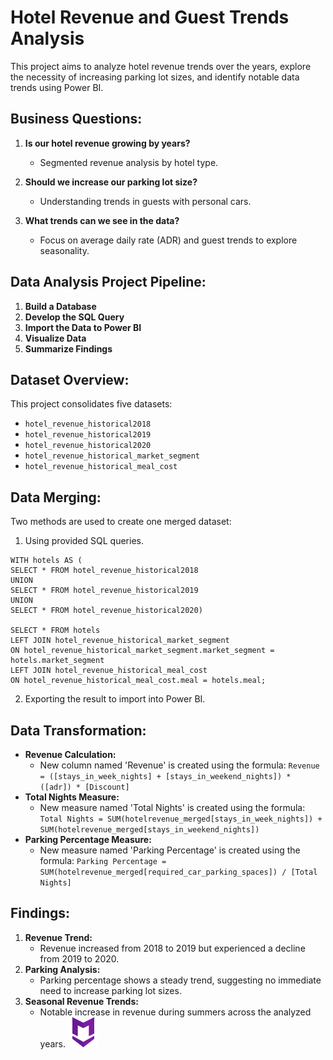 # Hotel Revenue and Guest Trends Analysis

This project aims to analyze hotel revenue trends over the years, explore the necessity of increasing parking lot sizes, and identify notable data trends using Power BI.

## Business Questions:

1. **Is our hotel revenue growing by years?**
   - Segmented revenue analysis by hotel type.
  
2. **Should we increase our parking lot size?**
   - Understanding trends in guests with personal cars.

3. **What trends can we see in the data?**
   - Focus on average daily rate (ADR) and guest trends to explore seasonality.

## Data Analysis Project Pipeline:

1. **Build a Database**
2. **Develop the SQL Query**
3. **Import the Data to Power BI**
4. **Visualize Data**
5. **Summarize Findings**

## Dataset Overview:

This project consolidates five datasets:
- `hotel_revenue_historical2018`
- `hotel_revenue_historical2019`
- `hotel_revenue_historical2020`
- `hotel_revenue_historical_market_segment`
- `hotel_revenue_historical_meal_cost`

## Data Merging:

Two methods are used to create one merged dataset:
1. Using provided SQL queries.

```My SQL Workbench
WITH hotels AS (
SELECT * FROM hotel_revenue_historical2018
UNION
SELECT * FROM hotel_revenue_historical2019
UNION
SELECT * FROM hotel_revenue_historical2020)

SELECT * FROM hotels
LEFT JOIN hotel_revenue_historical_market_segment
ON hotel_revenue_historical_market_segment.market_segment = hotels.market_segment
LEFT JOIN hotel_revenue_historical_meal_cost
ON hotel_revenue_historical_meal_cost.meal = hotels.meal;
```
2. Exporting the result to import into Power BI.


## Data Transformation:

- **Revenue Calculation:**
  - New column named 'Revenue' is created using the formula:
    `Revenue = ([stays_in_week_nights] + [stays_in_weekend_nights]) * ([adr]) * [Discount]`
- **Total Nights Measure:**
  - New measure named 'Total Nights' is created using the formula:
    `Total Nights = SUM(hotelrevenue_merged[stays_in_week_nights]) + SUM(hotelrevenue_merged[stays_in_weekend_nights])`
- **Parking Percentage Measure:**
  - New measure named 'Parking Percentage' is created using the formula:
    `Parking Percentage = SUM(hotelrevenue_merged[required_car_parking_spaces]) / [Total Nights]`

## Findings:

1. **Revenue Trend:**
   - Revenue increased from 2018 to 2019 but experienced a decline from 2019 to 2020.
2. **Parking Analysis:**
   - Parking percentage shows a steady trend, suggesting no immediate need to increase parking lot sizes.
3. **Seasonal Revenue Trends:**
   - Notable increase in revenue during summers across the analyzed years.
![alt text](https://github.com/adam-p/markdown-here/raw/master/src/common/images/icon48.png "Logo Title Text 1")
